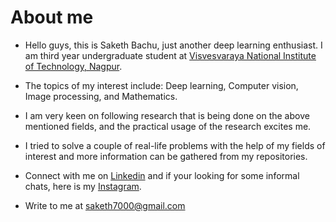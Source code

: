 # About me
* Hello guys, this is Saketh Bachu, just another deep learning enthusiast. I am third year undergraduate student at [Visvesvaraya National Institute of Technology, Nagpur](http://vnit.ac.in/).

* The topics of my interest include: Deep learning, Computer vision, Image processing, and Mathematics.

* I am very keen on following research that is being done on the above mentioned fields, and the practical usage of the research excites me.

* I tried to solve a couple of real-life problems with the help of my fields of interest and more information can be gathered from my repositories.

* Connect with me on [Linkedin](https://www.linkedin.com/in/saketh-bachu-7133ab171// "Linkedin") and if your looking for some informal chats, here is my [Instagram](https://www.instagram.com/saketh_01 "Instagram").

* Write to me at saketh7000@gmail.com

